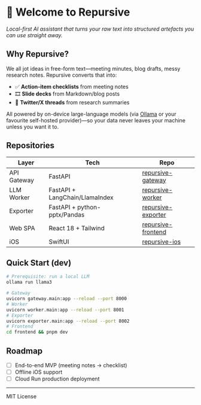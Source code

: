 # 👋 Welcome to **Repursive**

_Local-first AI assistant that turns your raw text into structured artefacts you can use straight away._

## Why Repursive?
We all jot ideas in free-form text—meeting minutes, blog drafts, messy research notes. Repursive converts that into:

- ✅ **Action-item checklists** from meeting notes
- 🎞️ **Slide decks** from Markdown/blog posts
- 🧵 **Twitter/X threads** from research summaries

All powered by on-device large-language models (via [Ollama](https://ollama.ai/) or your favourite self-hosted provider)—so your data never leaves your machine unless you want it to.

## Repositories
| Layer | Tech | Repo |
|-------|------|------|
| API Gateway | FastAPI | [repursive-gateway](https://github.com/Repursive/repursive-gateway) |
| LLM Worker | FastAPI + LangChain/LlamaIndex | [repursive-worker](https://github.com/Repursive/repursive-worker) |
| Exporter | FastAPI + python-pptx/Pandas | [repursive-exporter](https://github.com/Repursive/repursive-exporter) |
| Web SPA | React 18 + Tailwind | [repursive-frontend](https://github.com/Repursive/repursive-frontend) |
| iOS | SwiftUI | [repursive-ios](https://github.com/Repursive/repursive-ios) |

## Quick Start (dev)
```bash
# Prerequisite: run a local LLM
ollama run llama3

# Gateway
uvicorn gateway.main:app --reload --port 8000
# Worker
uvicorn worker.main:app --reload --port 8001
# Exporter
uvicorn exporter.main:app --reload --port 8002
# Frontend
cd frontend && pnpm dev
```

## Roadmap
- [ ] End-to-end MVP (meeting notes → checklist)
- [ ] Offline iOS support
- [ ] Cloud Run production deployment

---
MIT License 